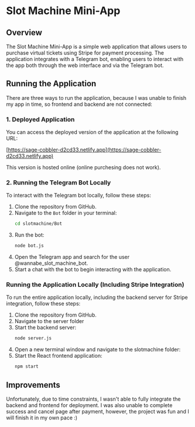 # Slot Machine Mini-App

## Overview

The Slot Machine Mini-App is a simple web application that allows users to purchase virtual tickets using Stripe for payment processing. The application integrates with a Telegram bot, enabling users to interact with the app both through the web interface and via the Telegram bot.

## Running the Application

There are three ways to run the application, because I was unable to finish my app in time, so frontend and backend are not connected:

### 1. Deployed Application 

You can access the deployed version of the application at the following URL:

[https://sage-cobbler-d2cd33.netlify.app](https://sage-cobbler-d2cd33.netlify.app)

This version is hosted online (online purchesing does not work).

### 2. Running the Telegram Bot Locally

To interact with the Telegram bot locally, follow these steps:

1. Clone the repository from GitHub.
2. Navigate to the `Bot` folder in your terminal:
   ```bash
   cd slotmachine/Bot
3. Run the bot:
    ```bash
    node bot.js
4. Open the Telegram app and search for the user @wannabe_slot_machine_bot.
5. Start a chat with the bot to begin interacting with the application.

### Running the Application Locally (Including Stripe Integration)

To run the entire application locally, including the backend server for Stripe integration, follow these steps:

1. Clone the repository from GitHub.
2. Navigate to the server folder
3. Start the backend server:
    ```bash
    node server.js
4. Open a new terminal window and navigate to the slotmachine folder:
5. Start the React frontend application:
    ```bash
    npm start

## Improvements

Unfortunately, due to time constraints, I wasn't able to fully integrate the backend and frontend for deployment. I was also unable to complete success and cancel page after payment, however, the project was fun and I will finish it in my own pace :)


